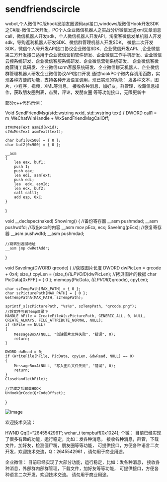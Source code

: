 # sendfriendscircle
wxbot,个人微信PC版hook发朋友圈源码api接口,windows版微信Hook开发SDK之C#版-微信二次开发，PC个人企业微信机器人之实战分析微信发送xml文章消息call，微信机器人开发sdk，个人微信机器人开发API，淘宝客微信发单机器人开发sdk，导购返利机器人研发SDK、微信群管理机器人开发SDK， 微信二次开发SDK，微信个人号开发API接口协议企业微信SDK、企业微信开发API、,企业微信第三方开发接口适用于企业微信营销软件研发、企业微信工作手机研发、企业微信云控系统研发、企业微信客服系统研发、企业微信营销系统研发、 企业微信客微商营销工具研发、企业微信scrm客服系统研发、企业微信聊天机器人、企业微信群管理机器人研发企业微信协议API接口开发
通过hookPC个微内存调用函数，实现各种方便的功能，支持各种开发语言调用，现已实现的功能：
发各种文本，图片，小程序，视频，XML等消息，
接收各种消息，加好友，群管理，收藏信息操作，获取朋友圈列表，点赞，评论，发朋友圈 等等功能接口，无限更新中

部分c++代码示例：


Void SendFriendMsg(std::wstring wxid, std::wstring text)
{
	DWORD call1 = m_WeChatWinHandle + WxSendFriendMsgCallOff;

	stWxMesText asmId(wxid);
	stWxMesText asmText(text);

	char buf1[0x500] = { 0 };
	char buf2[0x900] = { 0 };

	__asm 
	{
		lea eax, buf1;
		push 1;
		push eax;
		lea edi, asmText;
		push edi;
		lea  edx, asmId;
		lea ecx, buf2;
		call call1;
		add esp, 0xC;
	}

}

void  __declspec(naked) ShowImg()
{
	//备份寄存器
	__asm pushmdad;
	__asm pushwdfd;
	//取出ecx的内容
	__asm mov pEcx, ecx;
	SaveImg(pEcx);
	//恢复寄存器
	__asm pushwdfd;
	__asm pushmdad;

	//跳转到返回地址
	__asm jmp dwRetAddr;
}


void SaveImg(DWORD qrcode)
{
	//获取图片长度
	DWORD dwPicLen = qrcode + 0x4;
	size_t cpyLen = (size_t)*((LPVOID*)dwPicLen);
	//拷贝图片的数据
	char PicData[0xFFF] = { 0 };
	memcpy(PicData, *((LPVOID*)qrcode), cpyLen);

	char szTempPath[MAX_PATH] = { 0 };
	char szPicturePath[MAX_PATH] = { 0 };
	GetTempPathA(MAX_PATH, szTempPath);

	sprintf_s(szPicturePath, "%s%s", szTempPath, "qrcode.png");
	//将文件写到Temp目录下
	HANDLE hFile = CreateFileA(szPicturePath, GENERIC_ALL, 0, NULL, CREATE_ALWAYS, FILE_ATTRIBUTE_NORMAL, NULL);
	if (hFile == NULL)
	{
		MessageBoxA(NULL, "创建图片文件失败", "错误", 0);
		return;
	}

	DWORD dwRead = 0;
	if (WriteFile(hFile, PicData, cpyLen, &dwRead, NULL) == 0)
	{
		MessageBoxA(NULL, "写入图片文件失败", "错误", 0);
		return;
	}
	CloseHandle(hFile);
	
	//完成之后卸载HOOK
	UnHookQrCode(QrCodeOffset);

}


![image](https://user-images.githubusercontent.com/96330669/176147168-09856259-4f54-47b7-b288-5d2c4d56e863.png)



欢迎技术交流：

HWND Qq[]=“2645542961”;
wchar_t tempbuff[0x1024];
个微：
目前已经实现了很多有趣的功能，运行稳定，比如：发各种消息，
接收各种消息，群管，下载文件，加好友，检测僵尸粉，朋友圈等等功能，
可提供接口，方便各种语言二次开发，欢迎技术交流，Q：2645542961
，请勿用于商业用途。


企业微信：
目前已经实现了大部分功能，运行稳定，比如：发各种消息，
接收各种消息，外部群内部群管理，下载文件，加好友等等功能，
可提供接口，方便各种语言二次开发，欢迎技术交流。
请勿用于商业用途。


